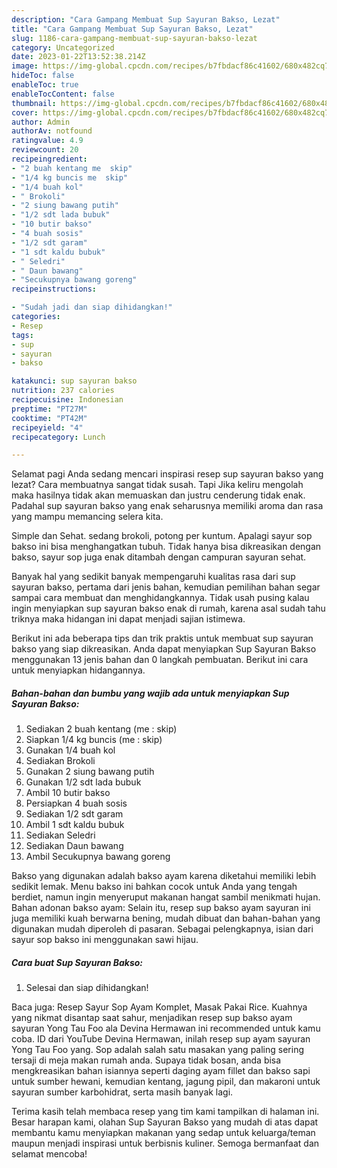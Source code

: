 ```yaml
---
description: "Cara Gampang Membuat Sup Sayuran Bakso, Lezat"
title: "Cara Gampang Membuat Sup Sayuran Bakso, Lezat"
slug: 1186-cara-gampang-membuat-sup-sayuran-bakso-lezat
category: Uncategorized
date: 2023-01-22T13:52:38.214Z
image: https://img-global.cpcdn.com/recipes/b7fbdacf86c41602/680x482cq70/sup-sayuran-bakso-foto-resep-utama.jpg
hideToc: false
enableToc: true
enableTocContent: false
thumbnail: https://img-global.cpcdn.com/recipes/b7fbdacf86c41602/680x482cq70/sup-sayuran-bakso-foto-resep-utama.jpg
cover: https://img-global.cpcdn.com/recipes/b7fbdacf86c41602/680x482cq70/sup-sayuran-bakso-foto-resep-utama.jpg
author: Admin
authorAv: notfound
ratingvalue: 4.9
reviewcount: 20
recipeingredient:
- "2 buah kentang me  skip"
- "1/4 kg buncis me  skip"
- "1/4 buah kol"
- " Brokoli"
- "2 siung bawang putih"
- "1/2 sdt lada bubuk"
- "10 butir bakso"
- "4 buah sosis"
- "1/2 sdt garam"
- "1 sdt kaldu bubuk"
- " Seledri"
- " Daun bawang"
- "Secukupnya bawang goreng"
recipeinstructions:

- "Sudah jadi dan siap dihidangkan!"
categories:
- Resep
tags:
- sup
- sayuran
- bakso

katakunci: sup sayuran bakso 
nutrition: 237 calories
recipecuisine: Indonesian
preptime: "PT27M"
cooktime: "PT42M"
recipeyield: "4"
recipecategory: Lunch

---
```



Selamat pagi Anda sedang mencari inspirasi resep sup sayuran bakso yang lezat? Cara membuatnya sangat tidak susah. Tapi Jika keliru mengolah maka hasilnya tidak akan memuaskan dan justru cenderung tidak enak. Padahal sup sayuran bakso yang enak seharusnya memiliki aroma dan rasa yang mampu memancing selera kita.


Simple dan Sehat. sedang brokoli, potong per kuntum. Apalagi sayur sop bakso ini bisa menghangatkan tubuh. Tidak hanya bisa dikreasikan dengan bakso, sayur sop juga enak ditambah dengan campuran sayuran sehat.

Banyak hal yang sedikit banyak mempengaruhi kualitas rasa dari sup sayuran bakso, pertama dari jenis bahan, kemudian pemilihan bahan segar sampai cara membuat dan menghidangkannya. Tidak usah pusing kalau ingin menyiapkan sup sayuran bakso enak di rumah, karena asal sudah tahu triknya maka hidangan ini dapat menjadi sajian istimewa.


Berikut ini ada beberapa tips dan trik praktis untuk membuat sup sayuran bakso yang siap dikreasikan. Anda dapat menyiapkan Sup Sayuran Bakso menggunakan 13 jenis bahan dan 0 langkah pembuatan. Berikut ini cara untuk menyiapkan hidangannya.

<!--inarticleads1-->

##### Bahan-bahan dan bumbu yang wajib ada untuk menyiapkan Sup Sayuran Bakso:

1. Sediakan 2 buah kentang (me : skip)
1. Siapkan 1/4 kg buncis (me : skip)
1. Gunakan 1/4 buah kol
1. Sediakan  Brokoli
1. Gunakan 2 siung bawang putih
1. Gunakan 1/2 sdt lada bubuk
1. Ambil 10 butir bakso
1. Persiapkan 4 buah sosis
1. Sediakan 1/2 sdt garam
1. Ambil 1 sdt kaldu bubuk
1. Sediakan  Seledri
1. Sediakan  Daun bawang
1. Ambil Secukupnya bawang goreng


Bakso yang digunakan adalah bakso ayam karena diketahui memiliki lebih sedikit lemak. Menu bakso ini bahkan cocok untuk Anda yang tengah berdiet, namun ingin menyeruput makanan hangat sambil menikmati hujan. Bahan adonan bakso ayam: Selain itu, resep sup bakso ayam sayuran ini juga memiliki kuah berwarna bening, mudah dibuat dan bahan-bahan yang digunakan mudah diperoleh di pasaran. Sebagai pelengkapnya, isian dari sayur sop bakso ini menggunakan sawi hijau. 

<!--inarticleads2-->

##### Cara buat Sup Sayuran Bakso:


1. Selesai dan siap dihidangkan!

Baca juga: Resep Sayur Sop Ayam Komplet, Masak Pakai Rice. Kuahnya yang nikmat disantap saat sahur, menjadikan resep sup bakso ayam sayuran Yong Tau Foo ala Devina Hermawan ini recommended untuk kamu coba. ID dari YouTube Devina Hermawan, inilah resep sup ayam sayuran Yong Tau Foo yang. Sop adalah salah satu masakan yang paling sering tersaji di meja makan rumah anda. Supaya tidak bosan, anda bisa mengkreasikan bahan isiannya seperti daging ayam fillet dan bakso sapi untuk sumber hewani, kemudian kentang, jagung pipil, dan makaroni untuk sayuran sumber karbohidrat, serta masih banyak lagi. 

Terima kasih telah membaca resep yang tim kami tampilkan di halaman ini. Besar harapan kami, olahan Sup Sayuran Bakso yang mudah di atas dapat membantu kamu menyiapkan makanan yang sedap untuk keluarga/teman maupun menjadi inspirasi untuk berbisnis kuliner. Semoga bermanfaat dan selamat mencoba!
